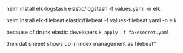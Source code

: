 helm install elk-logstash elastic/logstash -f values.yaml -n elk

helm install elk-filebeat elastic/filebeat -f values-filebeat.yaml -n elk

because of drunk elastic developers `k apply -f fakesecret.yaml `

then dat sheeet shows up in index management as filebeat*

